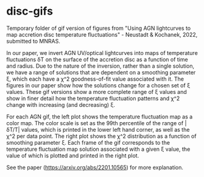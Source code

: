 # disc-gifs
Temporary folder of gif version of figures from "Using AGN lightcurves to map accretion disc temperature fluctuations" - Neustadt &amp; Kochanek, 2022, submitted to MNRAS.

In our paper, we invert AGN UV/optical lightcurves into maps of temperature fluctuations &delta;T on the surface of the accretion disc as a function of time and radius.  Due to the nature of the inversion, rather than a single solution, we have a range of solutions that are dependent on a smoothing parameter &xi;, which each have a &chi;^2 goodness-of-fit value associated with it.  The figures in our paper show how the solutions change for a chosen set of &xi; values. These gif versions show a more complete range of &xi; values and show in finer detail how the temperature fluctuation patterns and &chi;^2 change with increasing (and decreasing) &xi;.  

For each AGN gif, the left plot shows the temperature fluctuation map as a color map.  The color scale is set as the 99th percentile of the range of |&delta;T/T| values, which is printed in the lower left hand corner, as well as the &chi;^2 per data point.  The right plot shows the &chi;^2 distribution as a function of smoothing parameter &xi;.  Each frame of the gif corresponds to the temperature fluctuation map solution associated with a given &xi; value, the value of which is plotted and printed in the right plot. 

See the paper (https://arxiv.org/abs/2201.10565) for more explanation.

